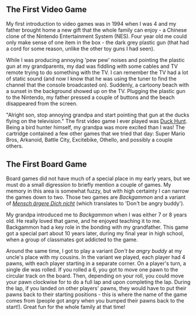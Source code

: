 ## The First Video Game

My first introduction to video games was in 1994 when I was 4 and my father brought home a new gift that the whole family can enjoy - a Chinese clone of the Nintendo Entertainment System (NES). Four year old me could only make sense of one item in the box - the dark grey plastic gun (that had a cord for some reason, unlike the other toy guns I had seen). 

While I was producing annoying 'pew pew' noises and pointing the plastic gun at my grandparents, my dad was fiddling with some cables and TV remote trying to do something with the TV. I can remember the TV had a lot of static sound (and now I know that he was using the tuner to find the channel that the console broadcasted on). Suddenly, a cartoony beach with a sunset in the background showed up on the TV. Plugging the plastic gun to the Nintendo, my father pressed a couple of buttons and the beach disappeared from the screen.

"Alright son, stop annoying grandpa and start pointing that gun at the ducks flying on the television." The first video game I ever played was [Duck Hunt](https://en.wikipedia.org/wiki/Duck_Hunt). Being a bird hunter himself, my grandpa was more excited than I was! The cartridge contained a few other games that we tried that day: Super Mario Bros, Arkanoid, Battle City, Excitebike, Othello, and possibly a couple others.

## The First Board Game

Board games did not have much of a special place in my early years, but we must do a small digression to briefly mention a couple of games. My memory in this area is somewhat fuzzy, but with high certainty I can narrow the games down to two. Those two games are _Backgammon_ and a variant of _[Mensch ärgere Dich nicht](https://en.wikipedia.org/wiki/Mensch_%C3%A4rgere_Dich_nicht)_ (which translates to 'Don't be angry buddy').

My grandpa introduced me to _Backgammon_ when I was either 7 or 8 years old. He really loved that game, and he enjoyed teaching it to me. Backgammon had a key role in the bonding with my grandfather. This game got a special part about 10 years later, during my final year in high school, when a group of classmates got addicted to the game.

Around the same time, I got to play a variant _Don't be angry buddy_ at my uncle's place with my cousins. In the variant we played, each player had 4 pawns, with each player starting in a separate corner. On a player's turn, a single die was rolled. If you rolled a 6, you got to move one pawn to the circular track on the board. Then, depending on your roll, you could move your pawn clockwise for to do a full lap and upon completing the lap. During the lap, if you landed on other players' pawns, they would have to put their pawns back to their starting positions - this is where the name of the game comes from (people got angry when you bumped their pawns back to the start!). Great fun for the whole family at that time!
